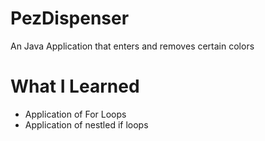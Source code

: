 # PezDispenser

An Java Application that enters and removes certain colors 

# What I Learned
* Application of For Loops
* Application of nestled if loops
